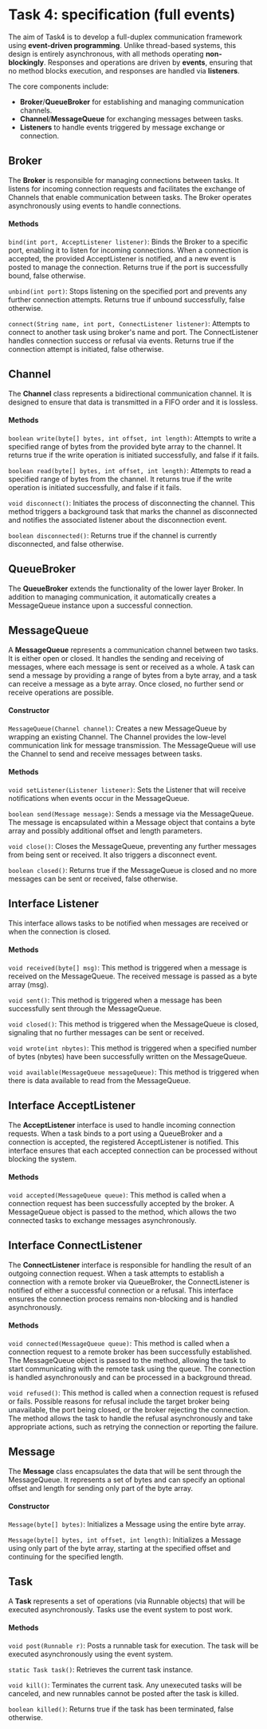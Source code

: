 # Task 4: specification (full events)

The aim of Task4 is to develop a full-duplex communication framework using **event-driven programming**. Unlike thread-based systems, this design is entirely asynchronous, with all methods operating **non-blockingly**. Responses and operations are driven by **events**, ensuring that no method blocks execution, and responses are handled via **listeners**.

The core components include:

- **Broker**/**QueueBroker** for establishing and managing communication channels.
- **Channel**/**MessageQueue** for exchanging messages between tasks.
- **Listeners** to handle events triggered by message exchange or connection.

## Broker

The **Broker** is responsible for managing connections between tasks. It listens for incoming connection requests and facilitates the exchange of Channels that enable communication between tasks. The Broker operates asynchronously using events to handle connections.

#### Methods

```bind(int port, AcceptListener listener)```:
Binds the Broker to a specific port, enabling it to listen for incoming connections. When a connection is accepted, the provided AcceptListener is notified, and a new event is posted to manage the connection. Returns true if the port is successfully bound, false otherwise.

```unbind(int port)```:
Stops listening on the specified port and prevents any further connection attempts. Returns true if unbound successfully, false otherwise.

```connect(String name, int port, ConnectListener listener)```:
Attempts to connect to another task using broker's name and port. The ConnectListener handles connection success or refusal via events. Returns true if the connection attempt is initiated, false otherwise.

## Channel

The **Channel** class represents a bidirectional communication channel. It is designed to ensure that data is transmitted in a FIFO order and it is lossless.


#### Methods

`boolean write(byte[] bytes, int offset, int length)`: Attempts to write a specified range of bytes from the provided byte array to the channel. It returns true if the write operation is initiated successfully, and false if it fails.

`boolean read(byte[] bytes, int offset, int length)`: Attempts to read a specified range of bytes from the channel. It returns true if the write operation is initiated successfully, and false if it fails.

`void disconnect()`: Initiates the process of disconnecting the channel. This method triggers a background task that marks the channel as disconnected and notifies the associated listener about the disconnection event.

`boolean disconnected()`: Returns true if the channel is currently disconnected, and false otherwise.

## QueueBroker

The **QueueBroker** extends the functionality of the lower layer Broker. In addition to managing communication, it automatically creates a MessageQueue instance upon a successful connection.


## MessageQueue

A **MessageQueue** represents a communication channel between two tasks. It is either open or closed. It handles the sending and receiving of messages, where each message is sent or received as a whole. A task can send a message by providing a range of bytes from a byte array, and a task can receive a message as a byte array. Once closed, no further send or receive operations are possible.

#### Constructor
```MessageQueue(Channel channel)```: Creates a new MessageQueue by wrapping an existing Channel. The Channel provides the low-level communication link for message transmission. The MessageQueue will use the Channel to send and receive messages between tasks.

#### Methods

`void setListener(Listener listener)`: Sets the Listener that will receive notifications when events occur in the MessageQueue.

`boolean send(Message message)`: Sends a message via the MessageQueue. The message is encapsulated within a Message object that contains a byte array and possibly additional offset and length parameters. 

`void close()`: Closes the MessageQueue, preventing any further messages from being sent or received. It also triggers a disconnect event.

`boolean closed()`: Returns true if the MessageQueue is closed and no more messages can be sent or received, false otherwise.

## Interface Listener

This interface allows tasks to be notified when messages are received or when the connection is closed.


#### Methods

`void received(byte[] msg)`: This method is triggered when a message is received on the MessageQueue. The received message is passed as a byte array (msg).

`void sent()`: This method is triggered when a message has been successfully sent through the MessageQueue.

`void closed()`: This method is triggered when the MessageQueue is closed, signaling that no further messages can be sent or received.

`void wrote(int nbytes)`: This method is triggered when a specified number of bytes (nbytes) have been successfully written on the MessageQueue.

`void available(MessageQueue messageQueue)`: This method is triggered when there is data available to read from the MessageQueue.

## Interface AcceptListener

The **AcceptListener** interface is used to handle incoming connection requests. When a task binds to a port using a QueueBroker and a connection is accepted, the registered AcceptListener is notified. This interface ensures that each accepted connection can be processed without blocking the system.

#### Methods

`void accepted(MessageQueue queue)`: This method is called when a connection request has been successfully accepted by the broker. A MessageQueue object is passed to the method, which allows the two connected tasks to exchange messages asynchronously.

## Interface ConnectListener

The **ConnectListener** interface is responsible for handling the result of an outgoing connection request. When a task attempts to establish a connection with a remote broker via QueueBroker, the ConnectListener is notified of either a successful connection or a refusal. This interface ensures the connection process remains non-blocking and is handled asynchronously.

#### Methods

`void connected(MessageQueue queue)`: This method is called when a connection request to a remote broker has been successfully established. The MessageQueue object is passed to the method, allowing the task to start communicating with the remote task using the queue. The connection is handled asynchronously and can be processed in a background thread.

`void refused()`: This method is called when a connection request is refused or fails. Possible reasons for refusal include the target broker being unavailable, the port being closed, or the broker rejecting the connection. The method allows the task to handle the refusal asynchronously and take appropriate actions, such as retrying the connection or reporting the failure.

## Message

The **Message** class encapsulates the data that will be sent through the MessageQueue. It represents a set of bytes and can specify an optional offset and length for sending only part of the byte array.

#### Constructor

```Message(byte[] bytes)```: Initializes a Message using the entire byte array.

```Message(byte[] bytes, int offset, int length)```: Initializes a Message using only part of the byte array, starting at the specified offset and continuing for the specified length.

## Task

A **Task** represents a set of operations (via Runnable objects) that will be executed asynchronously. Tasks use the event system to post work.

#### Methods


```void post(Runnable r)```: Posts a runnable task for execution. The task will be executed asynchronously using the event system.

```static Task task()```: Retrieves the current task instance.

```void kill()```: Terminates the current task. Any unexecuted tasks will be canceled, and new runnables cannot be posted after the task is killed.


```boolean killed()```: Returns true if the task has been terminated, false otherwise.










